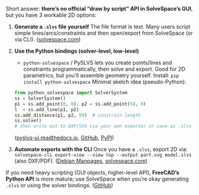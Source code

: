 Short answer: **there’s no official “draw by script” API in SolveSpace’s GUI**, but you have 3 workable 2D options:

1. **Generate a `.slvs` file yourself**
   The file format is text. Many users script simple lines/arcs/constraints and then open/export from SolveSpace (or via CLI). ([solvespace.com][1])

2. **Use the Python bindings (solver-level, low-level)**

   * `python-solvespace` / PySLVS lets you create points/lines and constraints programmatically, then solve and export. Good for 2D parametrics, but you’ll assemble geometry yourself.
     Install: `pip install python-solvespace`
     Minimal sketch idea (pseudo-Python):

   ```python
   from python_solvespace import SolverSystem
   ss = SolverSystem()
   p1 = ss.add_point(0, 0); p2 = ss.add_point(50, 0)
   l  = ss.add_line(p1, p2)
   ss.add_distance(p1, p2, 50)  # constrain length
   ss.solve()
   # then write out to DXF/SVG via your own exporter or save as .slvs structure
   ```

   ([pyslvs-ui.readthedocs.io][2], [GitHub][3], [PyPI][4])

3. **Automate exports with the CLI**
   Once you have a `.slvs`, export 2D via:
   `solvespace-cli export-view --view top --output part.svg model.slvs` (also DXF/PDF). ([Debian Manpages][5], [solvespace.com][6])

If you need heavy scripting (GUI objects, higher-level API), **FreeCAD’s Python API** is more mature; use SolveSpace when you’re okay generating `.slvs` or using the solver bindings. ([GitHub][7])

[1]: https://solvespace.com/forum.pl?action=viewthread&parent=3321&tt=1608052246&utm_source=chatgpt.com "Forum - SolveSpace"
[2]: https://pyslvs-ui.readthedocs.io/en/stable/python-solvespace-lib/?utm_source=chatgpt.com "Python-Solvespace Library - Pyslvs Documentation"
[3]: https://github.com/realthunder/slvs_py?utm_source=chatgpt.com "realthunder/slvs_py: SolveSpace Python binding package source"
[4]: https://pypi.org/project/py-slvs/?utm_source=chatgpt.com "py-slvs - PyPI"
[5]: https://manpages.debian.org/testing/solvespace/solvespace-cli.1?utm_source=chatgpt.com "solvespace-cli(1) - Debian Manpages"
[6]: https://solvespace.com/forum.pl?action=viewthread&parent=3460&tt=1612035784&utm_source=chatgpt.com "Forum - SolveSpace"
[7]: https://github.com/solvespace/solvespace?utm_source=chatgpt.com "solvespace/solvespace: Parametric 2d/3d CAD - GitHub"
